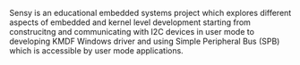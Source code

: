 Sensy is an educational embedded systems project which explores different aspects of embedded and kernel level development starting from construcitng and communicating with I2C devices in user mode to developing KMDF Windows driver and using Simple Peripheral Bus (SPB) which is accessible by user mode applications.
